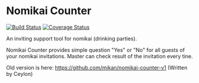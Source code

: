# Nomikai Counter

[![Build Status](https://travis-ci.org/mikan/nomikai-counter.svg?branch=master)](https://travis-ci.org/mikan/nomikai-counter)
[![Coverage Status](https://coveralls.io/repos/github/mikan/nomikai-counter/badge.svg?branch=master)](https://coveralls.io/github/mikan/nomikai-counter?branch=master)

An inviting support tool for nomikai (drinking parties).

Nomikai Counter provides simple question "Yes" or "No" for all guests of your nomikai invitations. Master can check result of the invitation every tine.

Old version is here: https://github.com/mikan/nomikai-counter-v1 (Written by Ceylon)
